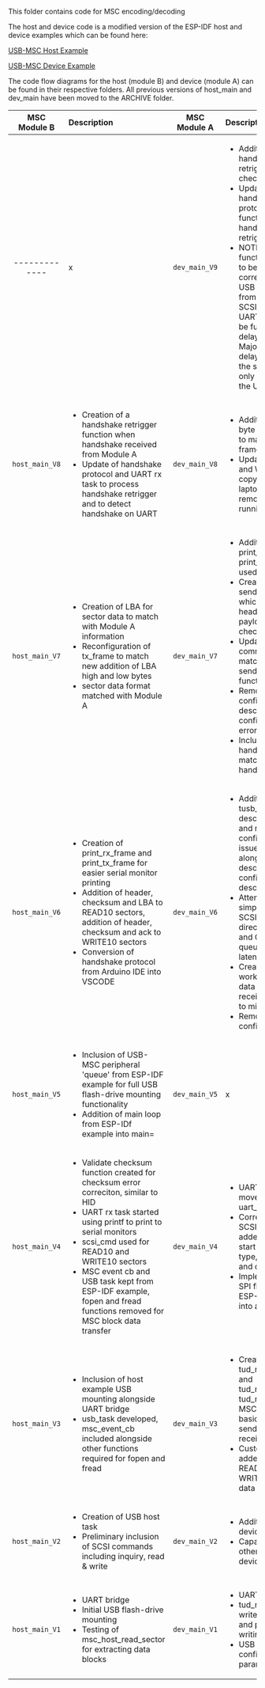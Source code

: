 This folder contains code for MSC encoding/decoding

The host and device code is a modified version of the ESP-IDF host and device examples which can be found here:

[USB-MSC Host Example](https://github.com/espressif/esp-idf/tree/master/examples/peripherals/usb/host/msc)

[USB-MSC Device Example](https://github.com/espressif/esp-idf/tree/master/examples/peripherals/usb/device/tusb_msc_)

The code flow diagrams for the host (module B) and device (module A) can be found in their respective folders. All previous versions of host_main and dev_main have been moved to the ARCHIVE folder.

| MSC Module B | Description | MSC Module A | Description |
| :-------: | :------ | :-------: | :------- |
| -------------  | x | `dev_main_V9` | <ul><li>Addition of handshake retrigger upon checksum failure</li><li>Updating handshake protocol to match function of handshake retrigger</li><li>NOTE: New functions may have to be created to correctly outline USB desciptors from thsi point as SCSI bridge over UART appears to be functional with a delay of 70ms. Majority of the delay comes from the software with only a 10ms over the UART bridge</li></ul> |
| `host_main_V8` | <ul><li>Creation of a handshake retrigger function when handshake received from Module A</li><li>Update of handshake protocol and UART rx task to process handshake retrigger and to detect handshake on UART</li></ul>| `dev_main_V8` | <ul><li>Addition of high byte and low byte to match host_main frames</li><li>Updating READ10 and WRITE10 to copy sector to laptop after removing LBA and running checksum</li></ul>|
| `host_main_V7` | <ul><li>Creation of LBA for sector data to match with Module A information</li><li>Reconfiguration of tx_frame to match new addition of LBA high and low bytes</li><li>sector data format matched with Module A</li></ul> | `dev_main_V7` | <ul><li>Addition of print_tx_frame and print_rx_frame as used in host_main</li><li>Creation of send_frame for which includes a header frame, type, payload length and checksum</li><li>Updated SCSI commands to match new send_frame function</li><li>Removal of tusb configuration descriptors as configuration errors still present</li><li>Inclusion of handshake task to match host_main handshake</li></ul> |
| `host_main_V6` | <ul><li>Creation of print_rx_frame and print_tx_frame for easier serial monitor printing</li><li>Addition of header, checksum and LBA to READ10 sectors, addition of header, checksum and ack to WRITE10 sectors</li><li>Conversion of handshake protocol from Arduino IDE into VSCODE</li></ul> | `dev_main_V6` | <ul><li>Addition of tusb_desc_device_t descriptors to try and resolve device configuration issues on laptop alongside string descriptors and configuration descriptors</li><li>Attempted simplification of SCSI commands to directly send CBW and CSW through a queue to reduce latency times</li><li>Creation of MSC worker task for data being received and sent to minimise latency</li><li>Removal of storage configuration</li></ul> |
| `host_main_V5` | <ul><li>Inclusion of USB-MSC peripheral 'queue' from ESP-IDF example for full USB flash-drive mounting functionality</li><li>Addition of main loop from ESP-IDf example into main=</li></ul> | `dev_main_V5` | x |
| `host_main_V4` | <ul><li>Validate checksum function created for checksum error correciton, similar to HID</li><li>UART rx task started using printf to print to serial monitors</li><li>scsi_cmd used for READ10 and WRITE10 sectors</li><li>MSC event cb and USB task kept from ESP-IDF example, fopen and fread functions removed for MSC block data transfer</li></ul> | `dev_main_V4` | <ul><li>UART set up moved to separate uart_init task</li><li>Correct framing for SCSI sectors added including start byte, SCSI type, payload, LBA and checksum</li><li>Implementation of SPI flashing from ESP-IDF example into app_main</li></ul> |
| `host_main_V3` | <ul><li>Inclusion of host example USB mounting alongside UART bridge</li><li>usb_task developed, msc_event_cb included alongside other functions required for fopen and fread</li></ul> | `dev_main_V3` | <ul><li>Creation of tud_msc_read10 and tud_msc_write10, tud_msc_inquiry_cb MSC callbacks with basic sector data sending and receiving</li><li>Customer headers added to both READ10 and WRITE10 sector data</li></ul> |
| `host_main_V2` | <ul><li>Creation of USB host task</li><li>Preliminary inclusion of SCSI commands including inquiry, read & write</li></ul> | `dev_main_V2` | <ul><li>Addition of tud device descriptors</li><li>Capacity check for other board & msc device checks</li></ul> |
| `host_main_V1` | <ul><li>UART bridge</li><li>Initial USB flash-drive mounting</li><li>Testing of msc_host_read_sector for extracting data blocks</li></ul> | `dev_main_V1` | <ul><li>UART bridge</li><li>tud_msc read10 & write10 reading and preliminary writing</li><li>USB device configuration parameters</li></ul> |

